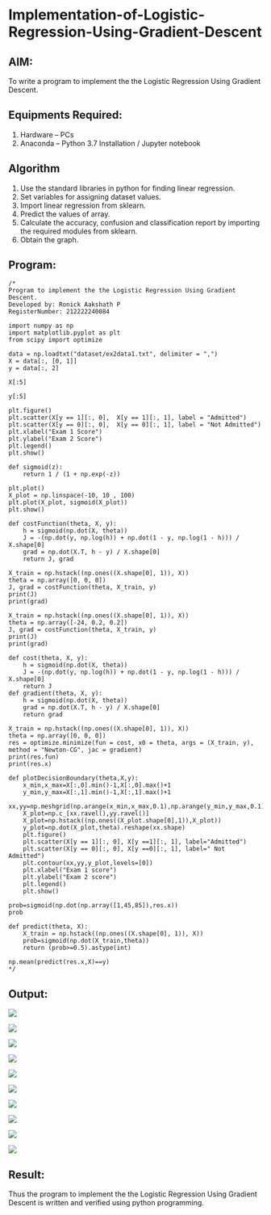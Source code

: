 # Implementation-of-Logistic-Regression-Using-Gradient-Descent

## AIM:
To write a program to implement the the Logistic Regression Using Gradient Descent.

## Equipments Required:
1. Hardware – PCs
2. Anaconda – Python 3.7 Installation / Jupyter notebook

## Algorithm
1. Use the standard libraries in python for finding linear regression.
2. Set variables for assigning dataset values.
3. Import linear regression from sklearn.
4. Predict the values of array.
5. Calculate the accuracy, confusion and classification report by importing the required modules from sklearn.
6. Obtain the graph.

## Program:
```
/*
Program to implement the the Logistic Regression Using Gradient Descent.
Developed by: Ronick Aakshath P
RegisterNumber: 212222240084

import numpy as np
import matplotlib.pyplot as plt
from scipy import optimize

data = np.loadtxt("dataset/ex2data1.txt", delimiter = ",")
X = data[:, [0, 1]]
y = data[:, 2]

X[:5]

y[:5]

plt.figure()
plt.scatter(X[y == 1][:, 0],  X[y == 1][:, 1], label = "Admitted")
plt.scatter(X[y == 0][:, 0],  X[y == 0][:, 1], label = "Not Admitted")
plt.xlabel("Exam 1 Score")
plt.ylabel("Exam 2 Score")
plt.legend()
plt.show()

def sigmoid(z):
    return 1 / (1 + np.exp(-z))
    
plt.plot()
X_plot = np.linspace(-10, 10 , 100)
plt.plot(X_plot, sigmoid(X_plot))
plt.show()

def costFunction(theta, X, y):
    h = sigmoid(np.dot(X, theta))
    J = -(np.dot(y, np.log(h)) + np.dot(1 - y, np.log(1 - h))) / X.shape[0]
    grad = np.dot(X.T, h - y) / X.shape[0]
    return J, grad
    
X_train = np.hstack((np.ones((X.shape[0], 1)), X))
theta = np.array([0, 0, 0])
J, grad = costFunction(theta, X_train, y)
print(J)
print(grad)

X_train = np.hstack((np.ones((X.shape[0], 1)), X))
theta = np.array([-24, 0.2, 0.2])
J, grad = costFunction(theta, X_train, y)
print(J)
print(grad)

def cost(theta, X, y):
    h = sigmoid(np.dot(X, theta))
    J = -(np.dot(y, np.log(h)) + np.dot(1 - y, np.log(1 - h))) / X.shape[0]
    return J
def gradient(theta, X, y):
    h = sigmoid(np.dot(X, theta))
    grad = np.dot(X.T, h - y) / X.shape[0]
    return grad
    
X_train = np.hstack((np.ones((X.shape[0], 1)), X))
theta = np.array([0, 0, 0])
res = optimize.minimize(fun = cost, x0 = theta, args = (X_train, y), method = "Newton-CG", jac = gradient)
print(res.fun)
print(res.x)

def plotDecisionBoundary(theta,X,y):
    x_min,x_max=X[:,0].min()-1,X[:,0].max()+1
    y_min,y_max=X[:,1].min()-1,X[:,1].max()+1
    xx,yy=np.meshgrid(np.arange(x_min,x_max,0.1),np.arange(y_min,y_max,0.1))
    X_plot=np.c_[xx.ravel(),yy.ravel()]
    X_plot=np.hstack((np.ones((X_plot.shape[0],1)),X_plot))
    y_plot=np.dot(X_plot,theta).reshape(xx.shape)
    plt.figure()
    plt.scatter(X[y == 1][:, 0], X[y ==1][:, 1], label="Admitted")
    plt.scatter(X[y == 0][:, 0], X[y ==0][:, 1], label=" Not Admitted")
    plt.contour(xx,yy,y_plot,levels=[0])
    plt.xlabel("Exam 1 score")
    plt.ylabel("Exam 2 score")
    plt.legend()
    plt.show()
    
prob=sigmoid(np.dot(np.array([1,45,85]),res.x))
prob

def predict(theta, X):
    X_train = np.hstack((np.ones((X.shape[0], 1)), X))
    prob=sigmoid(np.dot(X_train,theta))
    return (prob>=0.5).astype(int)
    
np.mean(predict(res.x,X)==y)
*/
```

## Output:
![](Exp5_1.png)

![](Exp5_2.png)

![](Exp5_3.png)

![](Exp5_4.png)

![](Exp5_5.png)

![](Exp5_6.png)

![](Exp5_7.png)

![](Exp5_10.png)

![](Exp5_8.png)

![](Exp5_9.png)

## Result:
Thus the program to implement the the Logistic Regression Using Gradient Descent is written and verified using python programming.

